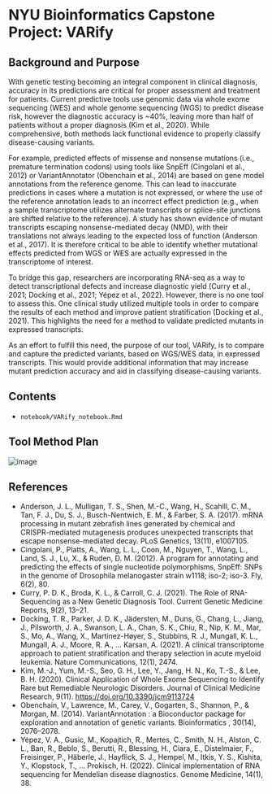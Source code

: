 # NYU Bioinformatics Capstone Project: VARify
## Background and Purpose
With genetic testing becoming an integral component in clinical diagnosis, accuracy in its predictions are critical for proper assessment and treatment for patients. Current predictive tools use genomic data via whole exome sequencing (WES) and whole genome sequencing (WGS) to predict disease risk, however the diagnostic accuracy is ~40%, leaving more than half of patients without a proper diagnosis (Kim et al., 2020). While comprehensive, both methods lack functional evidence to properly classify disease-causing variants. 

For example, predicted effects of missense and nonsense mutations (i.e., premature termination codons) using tools like SnpEff (Cingolani et al., 2012) or VariantAnnotator (Obenchain et al., 2014) are based on gene model annotations from the reference genome. This can lead to inaccurate predictions in cases where a mutation is not expressed, or where the use of the reference annotation leads to an incorrect effect prediction (e.g., when a sample transcriptome utilizes alternate transcripts or splice-site junctions are shifted relative to the reference). A study has shown evidence of mutant transcripts escaping nonsense-mediated decay (NMD), with their translations not always leading to the expected loss of function (Anderson et al., 2017). It is therefore critical to be able to identify whether mutational effects predicted from WGS or WES are actually expressed in the transcriptome of interest.

To bridge this gap, researchers are incorporating RNA-seq as a way to detect transcriptional defects and increase diagnostic yield (Curry et al., 2021; Docking et al., 2021; Yépez et al., 2022). However, there is no one tool to assess this. One clinical study utilized multiple tools in order to compare the results of each method and improve patient stratification (Docking et al., 2021). This highlights the need for a method to validate predicted mutants in expressed transcripts. 

As an effort to fulfill this need, the purpose of our tool, VARify, is to compare and capture the predicted variants, based on WGS/WES data, in expressed transcripts. This would provide additional information that may increase mutant prediction accuracy and aid in classifying disease-causing variants. 

## Contents
* `notebook/VARify_notebook.Rmd`

## Tool Method Plan
![image](https://user-images.githubusercontent.com/92037458/210402025-93ef1bd0-7528-4f35-9754-23ad3988c401.png)

## References
* Anderson, J. L., Mulligan, T. S., Shen, M.-C., Wang, H., Scahill, C. M., Tan, F. J., Du, S. J., Busch-Nentwich, E. M., & Farber, S. A. (2017). mRNA processing in mutant zebrafish lines generated by chemical and CRISPR-mediated mutagenesis produces unexpected transcripts that escape nonsense-mediated decay. PLoS Genetics, 13(11), e1007105.
* Cingolani, P., Platts, A., Wang, L. L., Coon, M., Nguyen, T., Wang, L., Land, S. J., Lu, X., & Ruden, D. M. (2012). A program for annotating and predicting the effects of single nucleotide polymorphisms, SnpEff: SNPs in the genome of Drosophila melanogaster strain w1118; iso-2; iso-3. Fly, 6(2), 80.
* Curry, P. D. K., Broda, K. L., & Carroll, C. J. (2021). The Role of RNA-Sequencing as a New Genetic Diagnosis Tool. Current Genetic Medicine Reports, 9(2), 13–21.
* Docking, T. R., Parker, J. D. K., Jädersten, M., Duns, G., Chang, L., Jiang, J., Pilsworth, J. A., Swanson, L. A., Chan, S. K., Chiu, R., Nip, K. M., Mar, S., Mo, A., Wang, X., Martinez-Høyer, S., Stubbins, R. J., Mungall, K. L., Mungall, A. J., Moore, R. A., … Karsan, A. (2021). A clinical transcriptome approach to patient stratification and therapy selection in acute myeloid leukemia. Nature Communications, 12(1), 2474.
* Kim, M.-J., Yum, M.-S., Seo, G. H., Lee, Y., Jang, H. N., Ko, T.-S., & Lee, B. H. (2020). Clinical Application of Whole Exome Sequencing to Identify Rare but Remediable Neurologic Disorders. Journal of Clinical Medicine Research, 9(11). https://doi.org/10.3390/jcm9113724
* Obenchain, V., Lawrence, M., Carey, V., Gogarten, S., Shannon, P., & Morgan, M. (2014). VariantAnnotation : a Bioconductor package for exploration and annotation of genetic variants. Bioinformatics , 30(14), 2076–2078.
* Yépez, V. A., Gusic, M., Kopajtich, R., Mertes, C., Smith, N. H., Alston, C. L., Ban, R., Beblo, S., Berutti, R., Blessing, H., Ciara, E., Distelmaier, F., Freisinger, P., Häberle, J., Hayflick, S. J., Hempel, M., Itkis, Y. S., Kishita, Y., Klopstock, T., … Prokisch, H. (2022). Clinical implementation of RNA sequencing for Mendelian disease diagnostics. Genome Medicine, 14(1), 38.
